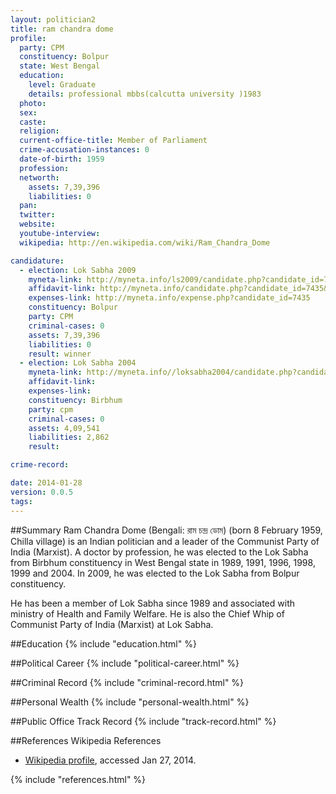 ```yaml
---
layout: politician2
title: ram chandra dome
profile: 
  party: CPM
  constituency: Bolpur
  state: West Bengal
  education: 
    level: Graduate
    details: professional mbbs(calcutta university )1983
  photo: 
  sex: 
  caste: 
  religion: 
  current-office-title: Member of Parliament
  crime-accusation-instances: 0
  date-of-birth: 1959
  profession: 
  networth: 
    assets: 7,39,396
    liabilities: 0
  pan: 
  twitter: 
  website: 
  youtube-interview: 
  wikipedia: http://en.wikipedia.com/wiki/Ram_Chandra_Dome

candidature: 
  - election: Lok Sabha 2009
    myneta-link: http://myneta.info/ls2009/candidate.php?candidate_id=7435
    affidavit-link: http://myneta.info/candidate.php?candidate_id=7435&scan=original
    expenses-link: http://myneta.info/expense.php?candidate_id=7435
    constituency: Bolpur 
    party: CPM
    criminal-cases: 0
    assets: 7,39,396
    liabilities: 0
    result: winner 
  - election: Lok Sabha 2004
    myneta-link: http://myneta.info//loksabha2004/candidate.php?candidate_id=5152
    affidavit-link: 
    expenses-link: 
    constituency: Birbhum 
    party: cpm
    criminal-cases: 0
    assets: 4,09,541
    liabilities: 2,862
    result:  

crime-record: 

date: 2014-01-28
version: 0.0.5
tags: 
---
```

##Summary
Ram Chandra Dome (Bengali: রাম চন্দ্র ডোম) (born 8 February 1959, Chilla village) is an Indian politician and a leader of the Communist Party of India (Marxist). A doctor by profession, he was elected to the Lok Sabha from Birbhum constituency in West Bengal state in 1989, 1991, 1996, 1998, 1999 and 2004. In 2009, he was elected to the Lok Sabha from Bolpur constituency.

He has been a member of Lok Sabha since 1989 and associated with ministry of Health and Family Welfare. He is also the Chief Whip of Communist Party of India (Marxist) at Lok Sabha.


##Education
{% include "education.html" %}


##Political Career
{% include "political-career.html" %}


##Criminal Record
{% include "criminal-record.html" %}


##Personal Wealth
{% include "personal-wealth.html" %}


##Public Office Track Record
{% include "track-record.html" %}


##References
Wikipedia References
- [Wikipedia profile]({{page.profile.wikipedia}}), accessed Jan 27, 2014.



{% include "references.html" %}